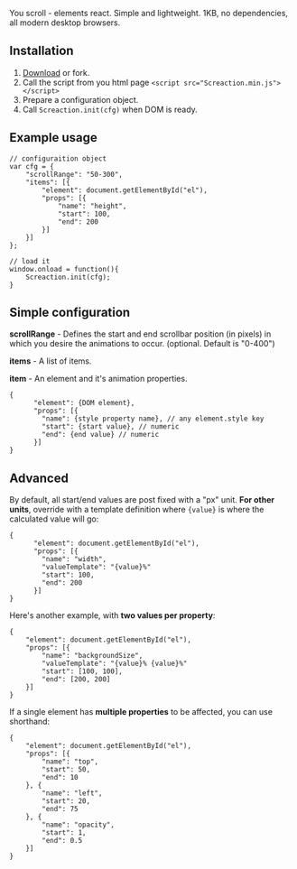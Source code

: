 You scroll - elements react. Simple and lightweight.
1KB, no dependencies, all modern desktop browsers.

Installation
------------

1. [Download](https://github.com/doat/Screaction/downloads) or fork.
2. Call the script from you html page `<script src="Screaction.min.js"></script>`
3. Prepare a configuration object.
4. Call `Screaction.init(cfg)` when DOM is ready.

Example usage
----------

```
// configuraition object
var cfg = {
    "scrollRange": "50-300",
    "items": [{
        "element": document.getElementById("el"),
        "props": [{
            "name": "height",
            "start": 100,
            "end": 200
        }]
    }]
};

// load it
window.onload = function(){
    Screaction.init(cfg);
}
```

Simple configuration
--------------------

**scrollRange** - 
Defines the start and end scrollbar position (in pixels) in which you desire the animations to occur. (optional. Default is "0-400")

**items** - 
A list of items.

**item** - 
An element and it's animation properties.

```
{
      "element": {DOM element},
      "props": [{
        "name": {style property name}, // any element.style key
        "start": {start value}, // numeric
        "end": {end value} // numeric
      }]
}
```

Advanced
--------

By default, all start/end values are post fixed with a "px" unit.
**For other units**, override with a template definition where `{value}` is where the calculated value will go:

```
{
      "element": document.getElementById("el"),
      "props": [{
        "name": "width",
        "valueTemplate": "{value}%"
        "start": 100,
        "end": 200
      }]
}
```

Here's another example, with **two values per property**:

```
{
    "element": document.getElementById("el"),
    "props": [{
        "name": "backgroundSize",
        "valueTemplate": "{value}% {value}%"
        "start": [100, 100],
        "end": [200, 200]
    }]
}
```

If a single element has **multiple properties** to be affected, you can use shorthand:

```
{
    "element": document.getElementById("el"),
    "props": [{
        "name": "top",
        "start": 50,
        "end": 10
    }, {
        "name": "left",
        "start": 20,
        "end": 75
    }, {
        "name": "opacity",
        "start": 1,
        "end": 0.5
    }]
}
```
